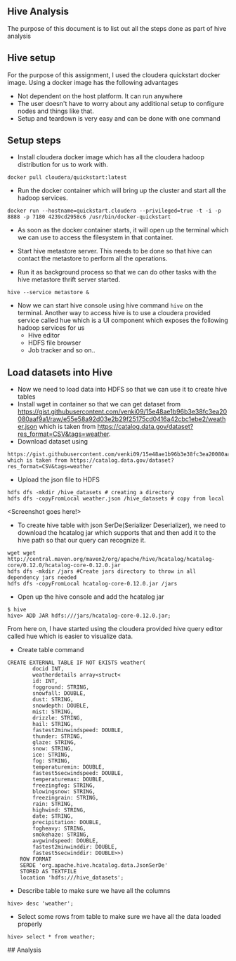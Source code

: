
## Hive Analysis
The purpose of this document is to list out all the steps done as part of hive analysis

## Hive setup
For the purpose of this assignment, I used the cloudera quickstart docker image. Using a docker image has the following advantages
* Not dependent on the host platform. It can run anywhere
* The user doesn't have to worry about any additional setup to configure nodes and things like that.
* Setup and teardown is very easy and can be done with one command

## Setup steps
* Install cloudera docker image which has all the cloudera hadoop distribution for us to work with.
```
docker pull cloudera/quickstart:latest
```
* Run the docker container which will bring up the cluster and start all the hadoop services.
```
docker run --hostname=quickstart.cloudera --privileged=true -t -i -p 8888 -p 7180 4239cd2958c6 /usr/bin/docker-quickstart
```
* As soon as the docker container starts, it will open up the terminal which we can use to access the filesystem in that container.

* Start hive metastore server. This needs to be done so that hive can contact the metastore to perform all the operations.

* Run it as background process so that we can do other tasks with the hive metastore thrift server started.
```
hive --service metastore &
```
* Now we can start hive console using hive command `hive` on the terminal. Another way to access hive is to use a cloudera provided service called hue which is a UI component which exposes the following hadoop services for us
   * Hive editor
   * HDFS file browser
   * Job tracker and so on..

## Load datasets into Hive
* Now we need to load data into HDFS so that we can use it to create hive tables
* Install wget in container so that we can get dataset from https://gist.githubusercontent.com/venki09/15e48ae1b96b3e38fc3ea20080aaf9a1/raw/e55e58a92d03e2b29f25175cd0416a42cbc1ebe2/weather.json which is taken from https://catalog.data.gov/dataset?res_format=CSV&tags=weather. 
* Download dataset using 
```
https://gist.githubusercontent.com/venki09/15e48ae1b96b3e38fc3ea20080aaf9a1/raw/e55e58a92d03e2b29f25175cd0416a42cbc1ebe2/weather.json which is taken from https://catalog.data.gov/dataset?res_format=CSV&tags=weather
```
* Upload the json file to HDFS
```
hdfs dfs -mkdir /hive_datasets # creating a directory
hdfs dfs -copyFromLocal weather.json /hive_datasets # copy from local
```
<Screenshot goes here!>
* To create hive table with json SerDe(Serializer Deserializer), we need to download the hcatalog jar which supports that and then add it to the hive path so that our query can recognize it.
```
wget wget http://central.maven.org/maven2/org/apache/hive/hcatalog/hcatalog-core/0.12.0/hcatalog-core-0.12.0.jar
hdfs dfs -mkdir /jars #Create jars directory to throw in all dependency jars needed
hdfs dfs -copyFromLocal hcatalog-core-0.12.0.jar /jars
```
* Open up the hive console and add the hcatalog jar
```
$ hive
hive> ADD JAR hdfs:///jars/hcatalog-core-0.12.0.jar;
```
From here on, I have started using the cloudera provided hive query editor called hue which is easier to visualize data.
* Create table command
```
CREATE EXTERNAL TABLE IF NOT EXISTS weather(
        docid INT,
        weatherdetails array<struct< 
        id: INT,
        fogground: STRING,
        snowfall: DOUBLE,
        dust: STRING,
        snowdepth: DOUBLE,
        mist: STRING,
        drizzle: STRING,
        hail: STRING,
        fastest2minwindspeed: DOUBLE,
        thunder: STRING,
        glaze: STRING,
        snow: STRING,
        ice: STRING,
        fog: STRING,
        temperaturemin: DOUBLE,
        fastest5secwindspeed: DOUBLE,
        temperaturemax: DOUBLE,
        freezingfog: STRING,
        blowingsnow: STRING,
        freezingrain: STRING,
        rain: STRING,
        highwind: STRING,
        date: STRING,
        precipitation: DOUBLE,
        fogheavy: STRING,
        smokehaze: STRING,
        avgwindspeed: DOUBLE,
        fastest2minwinddir: DOUBLE,
        fastest5secwinddir: DOUBLE>>)
    ROW FORMAT 
    SERDE 'org.apache.hive.hcatalog.data.JsonSerDe'
    STORED AS TEXTFILE
    location 'hdfs:///hive_datasets';
```
* Describe table to make sure we have all the columns
```
hive> desc 'weather';
```
* Select some rows from table to make sure we have all the data loaded properly
```
hive> select * from weather;
```
<Screenshot goes here>
## Analysis
